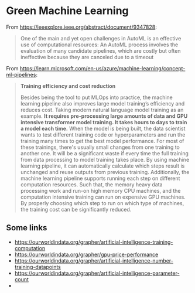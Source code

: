 # Green Machine Learning

From https://ieeexplore.ieee.org/abstract/document/9347828:

> One of the main and yet open challenges in AutoML is an effective use of
> computational resources: An AutoML process involves the evaluation of many
> candidate pipelines, which are costly but often ineffective because they are
> canceled due to a timeout

From https://learn.microsoft.com/en-us/azure/machine-learning/concept-ml-pipelines:

> **Training efficiency and cost reduction**
> 
> Besides being the tool to put MLOps into practice, the machine learning pipeline
> also improves large model training’s efficiency and reduces cost. Taking modern
> natural language model training as an example. **It requires pre-processing
> large amounts of data and GPU intensive transformer model training. It takes
> hours to days to train a model each time.** When the model is being built, the
> data scientist wants to test different training code or hyperparameters and run
> the training many times to get the best model performance. For most of these
> trainings, there's usually small changes from one training to another one. It
> will be a significant waste if every time the full training from data processing
> to model training takes place. By using machine learning pipeline, it can
> automatically calculate which steps result is unchanged and reuse outputs from
> previous training. Additionally, the machine learning pipeline supports running
> each step on different computation resources. Such that, the memory heavy data
> processing work and run-on high memory CPU machines, and the computation
> intensive training can run on expensive GPU machines. By properly choosing which
> step to run on which type of machines, the training cost can be significantly
> reduced.

## Some links

* https://ourworldindata.org/grapher/artificial-intelligence-training-computation
* https://ourworldindata.org/grapher/gpu-price-performance
* https://ourworldindata.org/grapher/artificial-intelligence-number-training-datapoints
* https://ourworldindata.org/grapher/artificial-intelligence-parameter-count
* 
